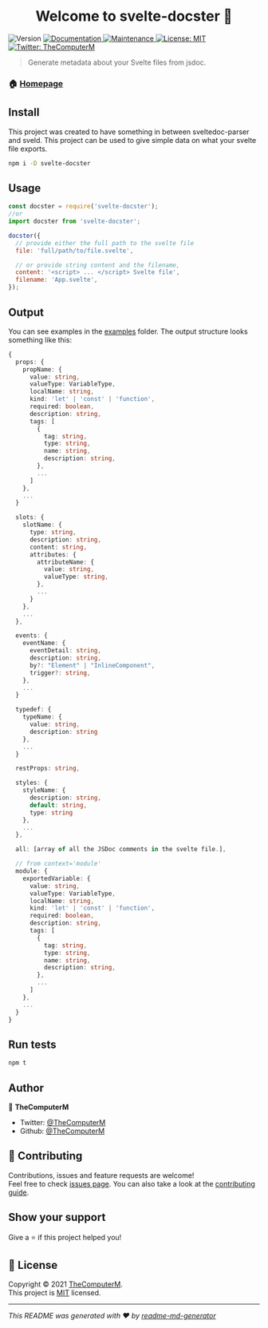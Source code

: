 <h1 align="center">Welcome to svelte-docster 👋</h1>
<p>
  <img alt="Version" src="https://img.shields.io/npm/v/svelte-docster" />
  <a href="https://github.com/TheComputerM/svelte-docster#readme" target="_blank">
    <img alt="Documentation" src="https://img.shields.io/badge/documentation-yes-brightgreen.svg" />
  </a>
  <a href="https://github.com/TheComputerM/svelte-docster/graphs/commit-activity" target="_blank">
    <img alt="Maintenance" src="https://img.shields.io/badge/Maintained%3F-yes-green.svg" />
  </a>
  <a href="https://github.com/TheComputerM/svelte-docster/blob/master/LICENSE" target="_blank">
    <img alt="License: MIT" src="https://img.shields.io/github/license/TheComputerM/svelte-docster" />
  </a>
  <a href="https://twitter.com/TheComputerM" target="_blank">
    <img alt="Twitter: TheComputerM" src="https://img.shields.io/twitter/follow/TheComputerM.svg?style=social" />
  </a>
</p>

> Generate metadata about your Svelte files from jsdoc.

### 🏠 [Homepage](https://github.com/TheComputerM/svelte-docster#readme)

## Install

This project was created to have something in between sveltedoc-parser and sveld. This project can be used to give simple data on what your svelte file exports.

```sh
npm i -D svelte-docster
```

## Usage

```js
const docster = require('svelte-docster');
//or
import docster from 'svelte-docster';

docster({
  // provide either the full path to the svelte file
  file: 'full/path/to/file.svelte',

  // or provide string content and the filename,
  content: '<script> ... </script> Svelte file',
  filename: 'App.svelte',
});
```

## Output

You can see examples in the [examples](./examples) folder. The output structure looks something like this:

```ts
{
  props: {
    propName: {
      value: string,
      valueType: VariableType,
      localName: string,
      kind: 'let' | 'const' | 'function',
      required: boolean,
      description: string,
      tags: [
        {
          tag: string,
          type: string,
          name: string,
          description: string,
        },
        ...
      ]
    },
    ...
  }

  slots: {
    slotName: {
      type: string,
      description: string,
      content: string,
      attributes: {
        attributeName: {
          value: string,
          valueType: string,
        },
        ...
      }
    },
    ...
  },

  events: {
    eventName: {
      eventDetail: string,
      description: string,
      by?: "Element" | "InlineComponent",
      trigger?: string,
    },
    ...
  }

  typedef: {
    typeName: {
      value: string,
      description: string
    },
    ...
  }

  restProps: string,

  styles: {
    styleName: {
      description: string,
      default: string,
      type: string
    },
    ...
  },

  all: [array of all the JSDoc comments in the svelte file.],

  // from context='module'
  module: {
    exportedVariable: {
      value: string,
      valueType: VariableType,
      localName: string,
      kind: 'let' | 'const' | 'function',
      required: boolean,
      description: string,
      tags: [
        {
          tag: string,
          type: string,
          name: string,
          description: string,
        },
        ...
      ]
    },
    ...
  }
}
```

## Run tests

```sh
npm t
```

## Author

👤 **TheComputerM**

- Twitter: [@TheComputerM](https://twitter.com/TheComputerM)
- Github: [@TheComputerM](https://github.com/TheComputerM)

## 🤝 Contributing

Contributions, issues and feature requests are welcome!<br />Feel free to check [issues page](https://github.com/TheComputerM/svelte-docster/issues). You can also take a look at the [contributing guide](https://github.com/TheComputerM/svelte-docster/blob/master/CONTRIBUTING.md).

## Show your support

Give a ⭐️ if this project helped you!

## 📝 License

Copyright © 2021 [TheComputerM](https://github.com/TheComputerM).<br />
This project is [MIT](https://github.com/TheComputerM/svelte-docster/blob/master/LICENSE) licensed.

---

_This README was generated with ❤️ by [readme-md-generator](https://github.com/kefranabg/readme-md-generator)_
